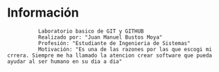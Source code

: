 # Información
              Laboratorio basico de GIT y GITHUB
              Realizado por: "Juan Manuel Bustos Moya"
              Profesión: "Estudiante de Ingenieria de Sistemas"
              Motivación: "Es una de las razones por las que escogi mi crrera. Siempre me ha llamado la atencion crear software que pueda ayudar al ser humano en su dia a dia"